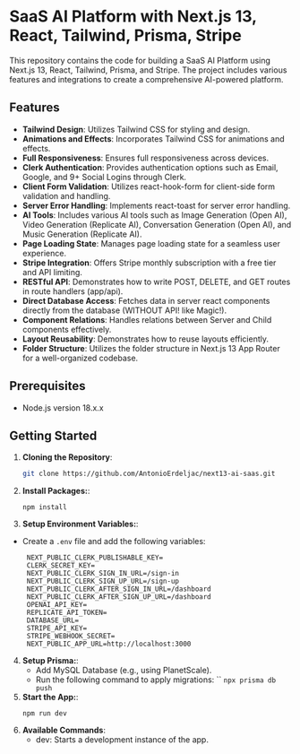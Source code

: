 # SaaS AI Platform with Next.js 13, React, Tailwind, Prisma, Stripe

This repository contains the code for building a SaaS AI Platform using Next.js 13, React, Tailwind, Prisma, and Stripe. The project includes various features and integrations to create a comprehensive AI-powered platform.

## Features

- **Tailwind Design**: Utilizes Tailwind CSS for styling and design.
- **Animations and Effects**: Incorporates Tailwind CSS for animations and effects.
- **Full Responsiveness**: Ensures full responsiveness across devices.
- **Clerk Authentication**: Provides authentication options such as Email, Google, and 9+ Social Logins through Clerk.
- **Client Form Validation**: Utilizes react-hook-form for client-side form validation and handling.
- **Server Error Handling**: Implements react-toast for server error handling.
- **AI Tools**: Includes various AI tools such as Image Generation (Open AI), Video Generation (Replicate AI), Conversation Generation (Open AI), and Music Generation (Replicate AI).
- **Page Loading State**: Manages page loading state for a seamless user experience.
- **Stripe Integration**: Offers Stripe monthly subscription with a free tier and API limiting.
- **RESTful API**: Demonstrates how to write POST, DELETE, and GET routes in route handlers (app/api).
- **Direct Database Access**: Fetches data in server react components directly from the database (WITHOUT API! like Magic!).
- **Component Relations**: Handles relations between Server and Child components effectively.
- **Layout Reusability**: Demonstrates how to reuse layouts efficiently.
- **Folder Structure**: Utilizes the folder structure in Next.js 13 App Router for a well-organized codebase.

## Prerequisites

- Node.js version 18.x.x
## Getting Started
1. **Cloning the Repository**:
   ```bash
   git clone https://github.com/AntonioErdeljac/next13-ai-saas.git
2. **Install Packages:**:
   ```
   npm install
3. **Setup Environment Variables:**:
- Create a `.env` file and add the following variables:
   ```
    NEXT_PUBLIC_CLERK_PUBLISHABLE_KEY=
    CLERK_SECRET_KEY=
    NEXT_PUBLIC_CLERK_SIGN_IN_URL=/sign-in
    NEXT_PUBLIC_CLERK_SIGN_UP_URL=/sign-up
    NEXT_PUBLIC_CLERK_AFTER_SIGN_IN_URL=/dashboard
    NEXT_PUBLIC_CLERK_AFTER_SIGN_UP_URL=/dashboard
    OPENAI_API_KEY=
    REPLICATE_API_TOKEN=
    DATABASE_URL=
    STRIPE_API_KEY=
    STRIPE_WEBHOOK_SECRET=
    NEXT_PUBLIC_APP_URL=http://localhost:3000
    ````
4. **Setup Prisma:**:
   - Add MySQL Database (e.g., using PlanetScale).
   - Run the following command to apply migrations:
   ``
   `npx prisma db push
`
5. **Start the App:**:
   ````
   npm run dev
6. **Available Commands**:
   - dev: Starts a development instance of the app.
   ````

